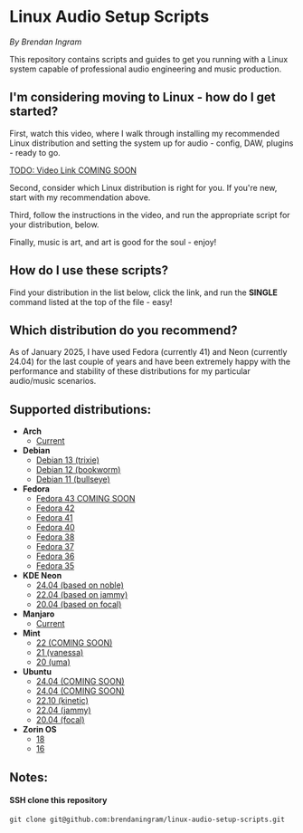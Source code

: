 # Linux Audio Setup Scripts

*By Brendan Ingram*

This repository contains scripts and guides to get you running with a Linux system capable of professional audio engineering and music production.

## I'm considering moving to Linux - how do I get started?

First, watch this video, where I walk through installing my recommended Linux distribution and setting the system up for audio - config, DAW, plugins - ready to go.

[TODO: Video Link COMING SOON](debian/11/install-audio-jack.sh)

Second, consider which Linux distribution is right for you. If you're new, start with my recommendation above.

Third, follow the instructions in the video, and run the appropriate script for your distribution, below.

Finally, music is art, and art is good for the soul - enjoy!

## How do I use these scripts?

Find your distribution in the list below, click the link, and run the **SINGLE** command listed at the top of the file - easy!

## Which distribution do you recommend?

As of January 2025, I have used Fedora (currently 41) and Neon (currently 24.04) for the last couple of years and have been extremely happy with the performance and stability of these distributions for my particular audio/music scenarios.

## Supported distributions:

- **Arch**
  - [Current](arch/install-audio.sh)
- **Debian**
  - [Debian 13 (trixie)](debian/13/install-audio.sh)
  - [Debian 12 (bookworm)](debian/12/install-audio.sh)
  - [Debian 11 (bullseye)](debian/11/install-audio-jack.sh)
- **Fedora**
  - [Fedora 43 COMING SOON](fedora/43/install-audio.sh)
  - [Fedora 42](fedora/42/install-audio.sh)
  - [Fedora 41](fedora/41/install-audio.sh)
  - [Fedora 40](fedora/40/install-audio.sh)
  - [Fedora 38](fedora/38/install-audio.sh)
  - [Fedora 37](fedora/37/install-audio.sh)
  - [Fedora 36](fedora/36/install-audio.sh)
  - [Fedora 35](fedora/35/install-audio.sh)
- **KDE Neon**
  - [24.04 (based on noble)](neon/2404/install-audio.sh)
  - [22.04 (based on jammy)](neon/2204/install-audio.sh)
  - [20.04 (based on focal)](neon/2004/install-audio.sh)
- **Manjaro**
  - [Current](manjaro/install-audio.sh)
- **Mint**
  - [22 (COMING SOON)](mint/22/install-audio.sh)
  - [21 (vanessa)](mint/21/install-audio.sh)
  - [20 (uma)](mint/20/install-audio.sh)
- **Ubuntu**
  - [24.04 (COMING SOON)](ubuntu/2404/install-audio.sh)
  - [24.04 (COMING SOON)](ubuntu/2404/install-audio.sh)
  - [22.10 (kinetic)](ubuntu/2210/install-audio.sh)
  - [22.04 (jammy)](ubuntu/2204/install-audio.sh)
  - [20.04 (focal)](ubuntu/2004/install-audio.sh)
- **Zorin OS**
  - [18](zorinos/18/install-audio.sh)
  - [16](zorinos/16/install-audio.sh)

## Notes:

#### SSH clone this repository
`git clone git@github.com:brendaningram/linux-audio-setup-scripts.git`